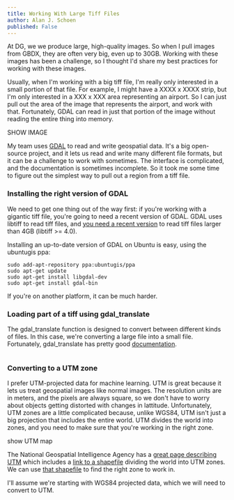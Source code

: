 ```yaml
---
title: Working With Large Tiff Files
author: Alan J. Schoen
published: False
---
```


At DG, we we produce large, high-quality images.  So when I pull images from GBDX, they are often very big, even up to 30GB.  Working with these images has been a challenge, so I thought I'd share my best practices for working with these images.

Usually, when I'm working with a big tiff file, I'm really only interested in a small portion of that file.  For example, I might have a XXXX x XXXX strip, but I'm only interested in a XXX x XXX area representing an airport.  So I can just pull out the area of the image that represents the airport, and work with that.  Fortunately, GDAL can read in just that portion of the image without reading the entire thing into memory.

SHOW IMAGE

My team uses [GDAL](http://www.gdal.org/) to read and write geospatial data.  It's a big open-source project, and it lets us read and write many different file formats, but it can be a challenge to work with sometimes.  The interface is complicated, and the documentation is sometimes incomplete.  So it took me some time to figure out the simplest way to pull out a region from a tiff file.

### Installing the right version of GDAL
We need to get one thing out of the way first: if you're working with a gigantic tiff file, you're going to need a recent version of GDAL.  GDAL uses libtiff to read tiff files, and [you need a recent version](http://www.gdal.org/frmt_gtiff.html) to read tiff files larger than 4GB (libtiff >= 4.0).

Installing an up-to-date version of GDAL on Ubuntu is easy, using the ubuntugis ppa:
```
sudo add-apt-repository ppa:ubuntugis/ppa
sudo apt-get update
sudo apt-get install libgdal-dev
sudo apt-get install gdal-bin
```

If you're on another platform, it can be much harder.

### Loading part of a tiff using gdal_translate

The gdal_translate function is designed to convert between different kinds of files.  In this case, we're converting a large file into a small file.  Fortunately, gdal_translate has pretty good [documentation](http://www.gdal.org/gdal_translate.html).

```
```

### Converting to a UTM zone
I prefer UTM-projected data for machine learning.  UTM is great because it lets us treat geospatial images like normal images.  The resolution units are in meters, and the pixels are always square, so we don't have to worry about objects getting distorted with changes in lattitude.  Unfortunately, UTM zones are a little complicated because, unlike WGS84, UTM isn't just a big projection that includes the entire world.  UTM divides the world into zones, and you need to make sure that you're working in the right zone.

show UTM map

The National Geospatial Intelligence Agency has a [great page describing UTM](http://earth-info.nga.mil/GandG/coordsys/grids/universal_grid_system.html) which includes a [link to a shapefile](http://earth-info.nga.mil/GandG/coordsys/zip/UTM/zip/UTM_Zone_Boundaries/UTM_Zone_Boundaries.zip) dividing the world into UTM zones.  We can use [that shapefile](http://earth-info.nga.mil/GandG/coordsys/zip/UTM/zip/UTM_Zone_Boundaries/UTM_Zone_Boundaries.zip) to find the right zone to work in.

I'll assume we're starting with WGS84 projected data, which we will need to convert to UTM.